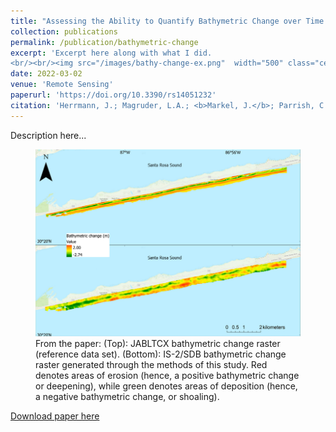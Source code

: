 ```yaml
---
title: "Assessing the Ability to Quantify Bathymetric Change over Time Using Solely Satellite-Based Measurements"
collection: publications
permalink: /publication/bathymetric-change
excerpt: 'Excerpt here along with what I did.
<br/><br/><img src="/images/bathy-change-ex.png"  width="500" class="center">'
date: 2022-03-02
venue: 'Remote Sensing'
paperurl: 'https://doi.org/10.3390/rs14051232'
citation: 'Herrmann, J.; Magruder, L.A.; <b>Markel, J.</b>; Parrish, C.E. Assessing the Ability to Quantify Bathymetric Change over Time Using Solely Satellite-Based Measurements. Remote Sens. 2022, 14, 1232.'
---
```


Description here...

<figure>
  <img src="/images/bathy-change-ex.png"  width="600">
  <figcaption>From the paper: (Top): JABLTCX bathymetric change raster (reference data set). (Bottom): IS-2/SDB bathymetric change raster generated through the methods of this study. Red denotes areas of erosion (hence, a positive bathymetric change or deepening), while green denotes areas of deposition (hence, a negative bathymetric change, or shoaling).</figcaption>
</figure>

[Download paper here](http://jonm3d.github.io/files/bathymetric-change.pdf)

